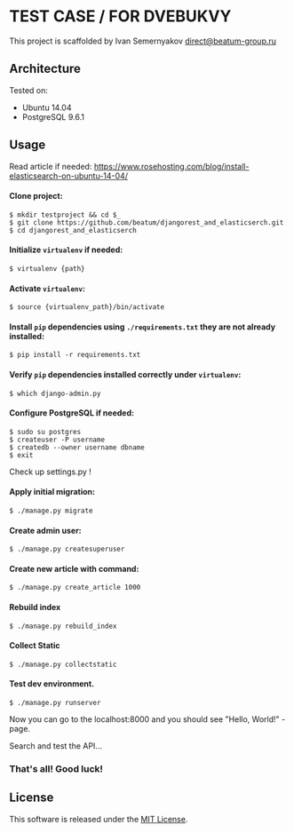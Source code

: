 # TEST CASE / FOR DVEBUKVY

This project is scaffolded by Ivan Semernyakov <direct@beatum-group.ru>

## Architecture

Tested on:

* Ubuntu 14.04
* PostgreSQL 9.6.1

## Usage

Read article if needed: https://www.rosehosting.com/blog/install-elasticsearch-on-ubuntu-14-04/

#### Clone project:
```
$ mkdir testproject && cd $_
$ git clone https://github.com/beatum/djangorest_and_elasticserch.git
$ cd djangorest_and_elasticserch
```

#### Initialize ```virtualenv``` if needed:
```
$ virtualenv {path}
```

#### Activate ```virtualenv```:
```
$ source {virtualenv_path}/bin/activate
```

#### Install ```pip``` dependencies using ```./requirements.txt``` they are not already installed:
```
$ pip install -r requirements.txt
```

#### Verify ```pip``` dependencies installed correctly under ```virtualenv```:
```
$ which django-admin.py
```

#### Configure PostgreSQL if needed:
```
$ sudo su postgres
$ createuser -P username
$ createdb --owner username dbname
$ exit
```

Check up settings.py !

#### Apply initial migration:
```
$ ./manage.py migrate
```

#### Create admin user:
```
$ ./manage.py createsuperuser
```

#### Create new article with command:
```
$ ./manage.py create_article 1000
```

#### Rebuild index
```
$ ./manage.py rebuild_index
```

#### Collect Static
```
$ ./manage.py collectstatic
```


#### Test dev environment.
```
$ ./manage.py runserver
```

Now you can go to the localhost:8000 and you should see "Hello, World!" - page.

Search and test the API...

### That's all! Good luck!

## License

This software is released under the [MIT License](http://opensource.org/licenses/MIT).

